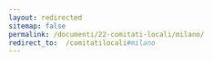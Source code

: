 ```yaml
---
layout: redirected
sitemap: false
permalink: /documenti/22-comitati-locali/milano/
redirect_to:  /comitatilocali#milano
---
```


